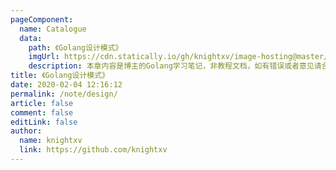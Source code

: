 ```yaml
---
pageComponent:
  name: Catalogue
  data:
    path: 《Golang设计模式》
    imgUrl: https://cdn.statically.io/gh/knightxv/image-hosting@master/20230116/u=1615111438,436253708&fm=253&fmt=auto&app=138&f=JPEG.69ckb9q5pv40.webp
    description: 本章内容是博主的Golang学习笔记，非教程文档，如有错误或者意见请合理交流。
title: 《Golang设计模式》
date: 2020-02-04 12:16:12
permalink: /note/design/
article: false
comment: false
editLink: false
author:
  name: knightxv
  link: https://github.com/knightxv
---
```

